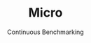 ---
layout: default
title: Micro
subtitle: Continuous Benchmarking
selected: Micro
expanded: Benchmarking
benchmark: /benchmark_results/micro.html
---